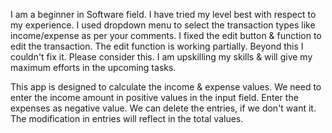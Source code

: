 I am a beginner in Software field.
I have tried my level best with respect to my experience.
I used dropdown menu to select the transaction types like income/expense as per your comments.
I fixed the edit button & function to edit the transaction.
The edit function is working partially. Beyond this I couldn't fix it.
Please consider this. I am upskilling my skills & will give my maximum efforts in the upcoming tasks.

This app is designed to calculate the income & expense values.
We need to enter the income amount in positive values in the input field.
Enter the expenses as negative value.
We can delete the entries, if we don't want it.
The modification in entries will reflect in the total values.

